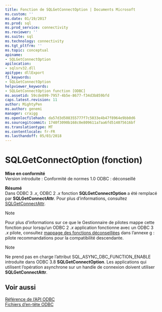 ```yaml
---
title: Fonction de SQLGetConnectOption | Documents Microsoft
ms.custom: ''
ms.date: 01/19/2017
ms.prod: sql
ms.prod_service: connectivity
ms.reviewer: ''
ms.suite: sql
ms.technology: connectivity
ms.tgt_pltfrm: ''
ms.topic: conceptual
apiname:
- SQLGetConnectOption
apilocation:
- sqlsrv32.dll
apitype: dllExport
f1_keywords:
- SQLGetConnectOption
helpviewer_keywords:
- SQLGetConnectOption function [ODBC]
ms.assetid: 59cde899-7957-4b5e-8677-f34d3b859bfd
caps.latest.revision: 11
author: MightyPen
ms.author: genemi
manager: craigg
ms.openlocfilehash: da57d3d508355777f7c5033e4b47f8964e9bb0d6
ms.sourcegitcommit: 1740f3090b168c0e809611a7aa6fd514075616bf
ms.translationtype: MT
ms.contentlocale: fr-FR
ms.lasthandoff: 05/03/2018
---
```

# <a name="sqlgetconnectoption-function"></a>SQLGetConnectOption (fonction)
**Mise en conformité**  
 Version introduite : Conformité de normes 1.0 ODBC : déconseillé  
  
 **Résumé**  
 Dans ODBC 3 *.x*, ODBC 2 *.x* fonction **SQLGetConnectOption** a été remplacé par **SQLGetConnectAttr**. Pour plus d’informations, consultez [SQLGetConnectAttr](../../../odbc/reference/syntax/sqlgetconnectattr-function.md).  
  
> [!NOTE]  
>  Pour plus d’informations sur ce que le Gestionnaire de pilotes mappe cette fonction pour lorsqu’un ODBC 2 *.x* application fonctionne avec un ODBC 3 *.x* pilote, consultez [mappage des fonctions déconseillées](../../../odbc/reference/appendixes/mapping-deprecated-functions.md) dans l’annexe g : pilote recommandations pour la compatibilité descendante.  
  
> [!NOTE]  
>  Ne prend pas en charge l’attribut SQL_ASYNC_DBC_FUNCTION_ENABLE introduite dans ODBC 3.8 **SQLGetConnectOption**. Les applications qui utilisent l’opération asynchrone sur un handle de connexion doivent utiliser **SQLGetConnectAttr**.  
  
## <a name="see-also"></a>Voir aussi  
 [Référence de l’API ODBC](../../../odbc/reference/syntax/odbc-api-reference.md)   
 [Fichiers d’en-tête ODBC](../../../odbc/reference/install/odbc-header-files.md)
